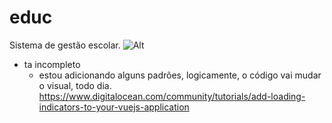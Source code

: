 # educ
Sistema de gestão escolar.
![Alt](https://i.imgur.com/Ak0APrQ.png)

* ta incompleto
  * estou adicionando alguns padrões, logicamente, o código vai mudar o visual, todo dia.
https://www.digitalocean.com/community/tutorials/add-loading-indicators-to-your-vuejs-application